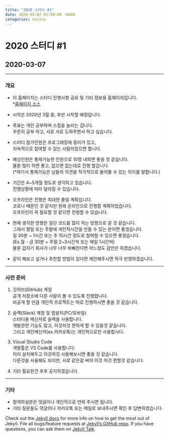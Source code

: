 ```yaml
---
title: "2020 스터디 #1"
date: 2020-03-07 01:50:00 -0400
categories: noitce
---
```

# 2020 스터디 #1

## 2020-03-07

---

### 개요
- 이 홈페이지는 스터디 진행사항 공유 및 기타 정보용 홈페이지입니다.   
*[홈페이지 소스](https://github.com/2020study/2020study.github.io)

- 시작은 2020년 3월 중, 후반 시작할 예정입니다.

- 목표는 개인 공부하며 스킬을 늘리는 겁니다.   
꾸준히 공부 하고, 서로 서로 도와주면서 하고 싶습니다.  

- 스터디 참가인원은 프로그래밍에 흥미가 있고,   
지속적으로 참여할 수 있는 사람이었으면 합니다.

- 예상인원은 통제가능한 인원으로 10명 내외면 좋을 것 같습니다.   
물론 많이 하면 좋고, 없으면 없는대로 진행 할겁니다.   
(*여기서 통제가능은 남들의 의견을 적극적으로 들어줄 수 있는 의지를 말합니다.)

- 기간은 4~5개월 정도로 생각하고 있습니다.   
진행상황에 따라 달라질 수 있습니다.

- 오프라인은 진행은 최대한 줄일 계획입니다.   
코로나 때문인 것 같지만 원래 온라인으로 진행할 계획이었습니다.   
오프라인이 꼭 필요할 것 같으면 진행할 수 있습니다.

- 현재 생각한 방향은 일단 코드를 많이 적는 방향으로 갈 것 같습니다.   
그래서 평일 또는 주말에 개인적시간을 만들 수 있는 분이면 좋겠습니다.  
일 30분 ~ 1시간 또는 주 10시간 정도로 참여할 수 있으면 좋겠습니다.   
(Ex.월 - 금 30분 + 주말 2~3시간씩 또는 매일 1시간씩)   
물론 갑자기 회사가 너무 너무 바빠진다면 어느정도 감안은 하겠습니다.

- 같이 해보고 싶거나 추천할 방법이 있다면 제안해주시면 적극 반영하겠습니다.

---

### 사전 준비
1. 깃허브(GitHub) 계정   
공개 저장소에 다른 사람이 볼 수 있도록 진행합니다.   
비공개 할 만큼 개인적 프로젝트는 따로 진행하시면 좋을 것 같습니다.

2. 슬랙(Slack) 계정 및 앱설치(PC/모바일)   
스터디용 메신저로 슬랙을 사용합니다.   
개발관련 기능도 많고, 이것저것 편하게 할 수 있을것 같습니다.   
그리고 개인메신저(ex.카카오톡)는 개인적으로만 사용합시다.   

3. Visual Studio Code   
개발툴은 VS Code를 사용합니다.   
미리 설치해두고 이것저것 사용해보시면 좋을 것 같습니다.   
다른것을 사용해도 되지만, 서로 같은걸 써야 이것 저것 편할것 같습니다.

4. 기타 필요한건 추후 공지하겠습니다.

---

### 기타
- 참여하실분은 댓글이나 개인적으로 연락 주시면 됩니다.
- 기타 질문들도 댓글이나 카카오톡 또는 메일로 보내주시면 확인 후 답변하겠습니다.


Check out the [Jekyll docs][jekyll-docs] for more info on how to get the most out of Jekyll. File all bugs/feature requests at [Jekyll’s GitHub repo][jekyll-gh]. If you have questions, you can ask them on [Jekyll Talk][jekyll-talk].

[jekyll-docs]: https://jekyllrb.com/docs/home
[jekyll-gh]:   https://github.com/jekyll/jekyll
[jekyll-talk]: https://talk.jekyllrb.com/
